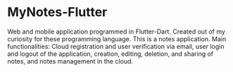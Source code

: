 # MyNotes-Flutter
Web and mobile application programmed in Flutter-Dart. Created out of my curiosity for these programming language. This is a notes application. Main functionalities: Cloud registration and user verification via email, user login and logout of the application, creation, editing, deletion, and sharing of notes, and notes management in the cloud.
